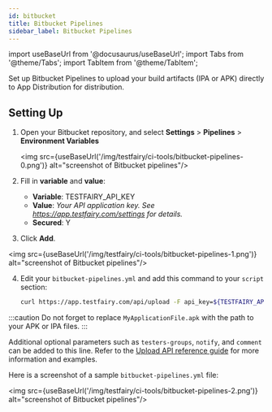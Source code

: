 ```yaml
---
id: bitbucket
title: Bitbucket Pipelines
sidebar_label: Bitbucket Pipelines
---
```


import useBaseUrl from '@docusaurus/useBaseUrl';
import Tabs from '@theme/Tabs';
import TabItem from '@theme/TabItem';

Set up Bitbucket Pipelines to upload your build artifacts (IPA or APK) directly to App Distribution for distribution.

## Setting Up

1. Open your Bitbucket repository, and select **Settings** > **Pipelines** > **Environment Variables**

   <img src={useBaseUrl('/img/testfairy/ci-tools/bitbucket-pipelines-0.png')} alt="screenshot of Bitbucket pipelines"/>

2. Fill in **variable** and **value**:

   - **Variable**: TESTFAIRY_API_KEY
   - **Value**: _Your API application key. See https://app.testfairy.com/settings for details._
   - **Secured**: Y

3. Click **Add**.

<img src={useBaseUrl('/img/testfairy/ci-tools/bitbucket-pipelines-1.png')} alt="screenshot of Bitbucket pipelines"/>

4. Edit your `bitbucket-pipelines.yml` and add this command to your `script` section:

   ```bash
   curl https://app.testfairy.com/api/upload -F api_key=${TESTFAIRY_API_KEY} -F file=@MyApplicationFile.apk -F format=readable
   ```

:::caution
Do not forget to replace `MyApplicationFile.apk` with the path to your APK or IPA files.
:::

Additional optional parameters such as `testers-groups`, `notify`, and `comment` can be added to this line. Refer to the [Upload API reference guide](/testfairy/api-reference/upload-api) for more information and examples.

Here is a screenshot of a sample `bitbucket-pipelines.yml` file:

<img src={useBaseUrl('/img/testfairy/ci-tools/bitbucket-pipelines-2.png')} alt="screenshot of Bitbucket pipelines"/>
